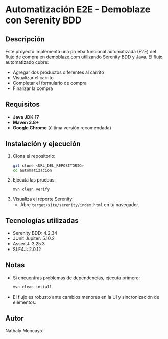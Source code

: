 # Automatización E2E - Demoblaze con Serenity BDD

## Descripción
Este proyecto implementa una prueba funcional automatizada (E2E) del flujo de compra en [demoblaze.com](https://www.demoblaze.com/) utilizando Serenity BDD y Java. El flujo automatizado cubre:
- Agregar dos productos diferentes al carrito
- Visualizar el carrito
- Completar el formulario de compra
- Finalizar la compra

## Requisitos
- **Java JDK 17**
- **Maven 3.8+**
- **Google Chrome** (última versión recomendada)

## Instalación y ejecución
1. Clona el repositorio:
   ```sh
   git clone <URL_DEL_REPOSITORIO>
   cd automatizacion
   ```
2. Ejecuta las pruebas:
   ```sh
   mvn clean verify
   ```
3. Visualiza el reporte Serenity:
   - Abre `target/site/serenity/index.html` en tu navegador.

## Tecnologías utilizadas
- Serenity BDD: 4.2.34
- JUnit Jupiter: 5.10.2
- AssertJ: 3.25.3
- SLF4J: 2.0.12

## Notas
- Si encuentras problemas de dependencias, ejecuta primero:
  ```sh
  mvn clean install
  ```
- El flujo es robusto ante cambios menores en la UI y sincronización de elementos.

## Autor
Nathaly Moncayo

